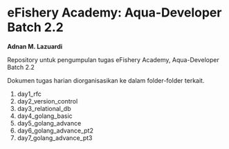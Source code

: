 # eFishery Academy: Aqua-Developer Batch 2.2
**Adnan M. Lazuardi**

Repository untuk pengumpulan tugas eFishery Academy, Aqua-Developer Batch 2.2

Dokumen tugas harian diorganisasikan ke dalam folder-folder terkait.
1. day1_rfc
2. day2_version_control
3. day3_relational_db
4. day4_golang_basic
5. day5_golang_advance
6. day6_golang_advance_pt2
7. day7_golang_advance_pt3
